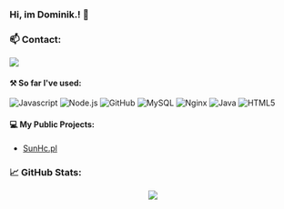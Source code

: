 ### Hi, im Dominik.! 🦇

### 📫 Contact:
[<img src="https://img.shields.io/badge/Dominik.%239901-%237289DA.svg?&logo=discord&logoColor=white" />](https://discord.com/)

#### ⚒ So far I've used:
![Javascript](https://img.shields.io/badge/-Javascript-black?style=flat&logo=javascript)
![Node.js](https://img.shields.io/badge/-Node.js-black?style=flat&logo=Node.js)
![GitHub](https://img.shields.io/badge/-GitHub-181717?style=flat&logo=github)
![MySQL](https://img.shields.io/badge/-MySQL-black?style=flat&logo=mysql)
![Nginx](https://img.shields.io/badge/-Nginx-009136?style=flat&logo=nginx&logoColor=white)
![Java](https://img.shields.io/badge/-Java-e6322d?style=flat&logo=java)
![HTML5](https://img.shields.io/badge/-HTML-black?style=flat&logo=HTML5) 


#### 💻 My Public Projects:
- [SunHc.pl](https://sunhc.pl/)

### 📈 GitHub Stats:
<div align="center">
  <img src="https://github-readme-stats.vercel.app/api?username=domczak216&show_icons=true&theme=tokyonight" />
</div>
